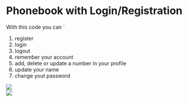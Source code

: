 # Phonebook with Login/Registration

With this code you can `
1. register
2. login
3. logout
4. remember your account
5. add, delete or update a number in your profile
6. update your name 
7. change yout password

<img src="https://imgur.com/dTLLFdMf" >
<br>
<img src="https://imgur.com/7HAtalJ" >